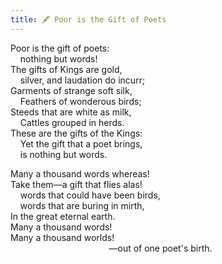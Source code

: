 ```yaml
---
title: 🖋 Poor is the Gift of Poets
---
```


Poor is the gift of poets:<br />
&nbsp; &nbsp; nothing but words!<br />
The gifts of Kings are gold,<br />
&nbsp; &nbsp; silver, and laudation do incurr;<br />
Garments of strange soft silk,<br />
&nbsp; &nbsp; Feathers of wonderous birds;<br />
Steeds that are white as milk,<br />
&nbsp; &nbsp; Cattles grouped in herds.<br />
These are the gifts of the Kings:<br />
&nbsp; &nbsp; Yet the gift that a poet brings,<br />
&nbsp; &nbsp; is nothing but words.<br />

Many a thousand words whereas!<br />
Take them—a gift that flies alas!<br />
&nbsp; &nbsp; words that could have been birds,<br />
&nbsp; &nbsp; words that are buring in mirth,<br />
In the great eternal earth.<br />
Many a thousand words!<br />
Many a thousand worlds!<br />
&nbsp; &nbsp; &nbsp; &nbsp; &nbsp; &nbsp; &nbsp; &nbsp; &nbsp; &nbsp; &nbsp; &nbsp; &nbsp; &nbsp; &nbsp; &nbsp; &nbsp; &nbsp; &nbsp; &nbsp; —out of one poet's birth.<br />
